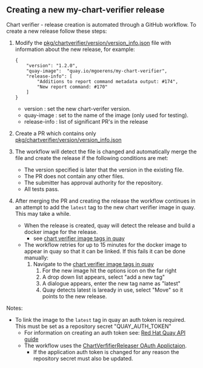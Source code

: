 ## Creating a new my-chart-verifier release

Chart verifier - release creation is automated through a GitHub workflow. To create a new release follow these steps:

1. Modify the [pkg/chartverifier/version/version_info.json](https://github.com/mgoerens/my-chart-verifier/blob/master/pkg/chartverifier/version/version_info.json) file with information about the new release, for example:
   ```
   {
       "version": "1.2.0",
       "quay-image":  "quay.io/mgoerens/my-chart-verifier",
       "release-info": [
           "Additions to report command metadata output: #174",
           "New report command: #170"
       ]
   }
   ```
    - version : set the new chart-verifer version.
    - quay-image : set to the name of the image (only used for testing).
    - release-info : list of significant PR's in the release

1. Create a PR which contains only [pkg/chartverifier/version/version_info.json](https://github.com/mgoerens/my-chart-verifier/blob/master/pkg/chartverifier/version/version_info.json)

1. The workflow will detect the file is changed and automatically merge the file and create the release if the following conditions are met:

   - The version specified is later that the version in the existing file.
   - The PR does not contain any other files.
   - The submitter has approval authority for the repository.
   - All tests pass. 

1. After merging the PR and creating the release the workflow continues in an attempt to add the ```latest``` tag to the new chart verifier image in quay. This may take a while.      

   - When the release is created, quay will detect the release and build a docker image for the release. 
        - see [chart verifier image tags in quay](https://quay.io/repository/mgoerens/my-chart-verifier?tab=tags)
   - The workflow retries for up to 15 minutes for the docker image to appear in quay so that it can be linked. If this fails it can be done manually:
        1. Navigate to the [chart verifier image tags in quay](https://quay.io/repository/mgoerens/my-chart-verifier?tab=tags)
            1. For the new image hit the options icon on the far right
            1. A drop down list appears, select "add a new tag" 
            1. A dialogue appears, enter the new tag name as "latest" 
            1. Quay detects latest is laready in use, select "Move" so it points to the new release.
   
Notes:
- To link the image to the ```latest``` tag in quay an auth token is required. This must be set as a repository secret "QUAY_AUTH_TOKEN"
    - For information on creating an auth token see: [Red Hat Quay API guide](https://access.redhat.com/documentation/en-us/red_hat_quay/3/html/red_hat_quay_api_guide/using_the_red_hat_quay_api) 
    - The workflow uses the [ChartVerfifierReleaser OAuth Applictaion](https://quay.io/organization/mgoerens?tab=applications). 
      - If the application auth token is changed for any reason the repository secret must also be updated.
    